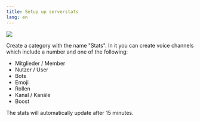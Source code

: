 ```yaml
---
title: Setup up serverstats
lang: en
---
```


![](https://tomatenkuchen.eu/assets/images/stats_light.png)

Create a category with the name "Stats". In it you can create voice channels which include a number and one of the following:

* Mitglieder / Member
* Nutzer / User
* Bots
* Emoji
* Rollen
* Kanal / Kanäle
* Boost

The stats will automatically update after 15 minutes.
